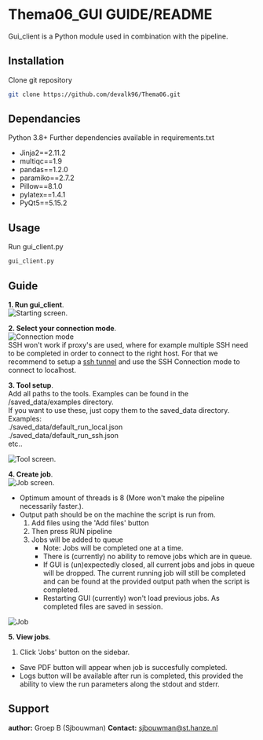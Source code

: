 # Thema06_GUI GUIDE/README
Gui_client is a Python module used in combination with the pipeline.

## Installation

Clone git repository 

```bash
git clone https://github.com/devalk96/Thema06.git
```
## Dependancies
Python 3.8+
Further dependencies available in requirements.txt
- Jinja2==2.11.2
- multiqc==1.9
- pandas==1.2.0
- paramiko==2.7.2
- Pillow==8.1.0
- pylatex==1.4.1
- PyQt5==5.15.2

## Usage
Run gui_client.py
```bash
gui_client.py
```

## Guide
**1. Run gui_client**.   
![Starting screen](https://i.imgur.com/Epryhmt.png "Starting screen"). 

**2. Select your connection mode**.   
![Connection mode](https://i.imgur.com/JgskLTD.png "Connection mode")    
SSH won't work if proxy's are used, where for example multiple SSH need to be completed in order to connect to the right host. For that we recommend to setup a [ssh tunnel](https://linuxize.com/post/how-to-setup-ssh-tunneling/ "ssh tunnel") and use the SSH Connection mode to connect to localhost. 

**3. Tool setup**.   
Add all paths to the tools. Examples can be found in the /saved_data/examples directory.  
If you want to use these, just copy them to the saved_data directory.   
Examples:     
./saved_data/default_run_local.json  
./saved_data/default_run_ssh.json  
etc..

![Tool screen](https://i.imgur.com/Lv5vx0j.png "Tool screen").   

**4. Create job**.   
![Job screen](https://i.imgur.com/HVseMff.png "Job screen"). 
- Optimum amount of threads is 8 (More won't make the pipeline necessarily faster.).
- Output path should be on the machine the script is run from. 
	1. Add files using the 'Add files' button
	2. Then press RUN pipeline
	3. Jobs will be added to queue 
	    - Note: Jobs will be completed one at a time.
	    - There is (currently) no ability to remove jobs which are in queue.
	    - If GUI is (un)expectedly closed, all current jobs and jobs in queue will be dropped.
	    The current running job will still be completed and can be found at the provided output path 
	    when the script is completed.
	    - Restarting GUI (currently) won't load previous jobs. 
	    As completed files are saved in session.
	    
![Job](https://i.imgur.com/X4voQQf.png "Job")

**5. View jobs**. 
1. Click 'Jobs' button on the sidebar.
- Save PDF button will appear when job is succesfully completed.
- Logs button will be available after run is completed, this provided the ability to view the run 
parameters along the stdout and stderr.

## Support
**author:** Groep B (Sjbouwman)
**Contact:** sjbouwman@st.hanze.nl
